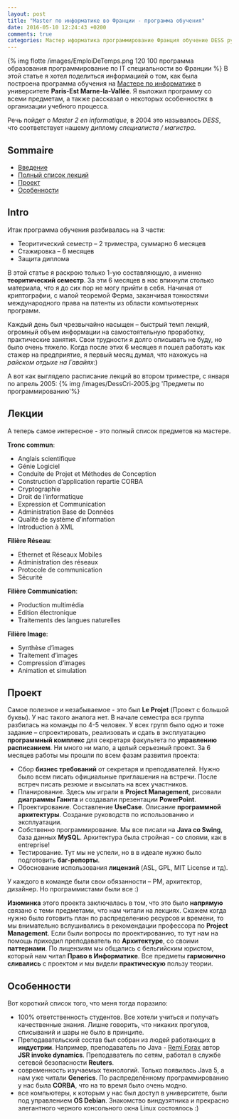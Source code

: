 ```yaml
---
layout: post
title: "Master по информатике во Франции - программа обучения"
date: 2016-05-10 12:24:43 +0200
comments: true
categories: Мастер иформатика программирование Франция обучение DESS русский
---
```


{% img flotte /images/EmploiDeTemps.png 120 100 программа образования программирование по IT специальности во Франции %} В этой статье я хотел поделиться информацией о том, как была построена программа обучения на [Мастере по информатике](http://www.u-pem.fr/formations/loffre-de-formations/masters/domaine-sciences-technologies-sante/mention-informatique/master-informatique-fondamentale/ "перейти на сайт Мастера по информатике") в университете __Paris-Est Marne-la-Vallée__.
Я выложил программу со всеми предметам, а также рассказал о некоторых особенностях в организации учебного процесса. 

Речь пойдет о _Master 2 en informatique_, в 2004 это  называлось _DESS_, что соответствует нашему диплому _специалиста / магистра_.

<!--more-->

## Sommaire

* [Введение](#intro)
* [Полный список лекций](#SpisokLekcii)
* [Проект](#Project)
* [Особенности](#Osobennosti)

## <a name="intro"></a>Intro
Итак программа обучения разбивалась на 3 части:

* Теоритический семестр – 2 триместра, суммарно 6 месяцев 
* Стажировка – 6 месяцев
* Защита диплома

В этой статье я раскрою только 1-ую составляющую, а именно __теоритический семестр__.
За эти 6 месяцев в нас впихнули столько материала, что  я до сих пор не могу прийти в себя. Начиная от криптографии, с малой теоремой Ферма, заканчивая тонкостями международного права на патенты из области компьютерных программ.

Каждый день был чрезвычайно насыщен – быстрый темп лекций, огромный объем информации на самостоятельную проработку, практические занятия. Свои трудности я долго описывать не буду, но было очень тяжело. Когда после этих 6 месяцев я пошел работать как стажер на предприятие, я первый  месяц думал, что нахожусь на _райском отдыхе на Гавайях_:)

А вот как выглядело расписание лекций во втором триместре, с января по апрель 2005: 
{% img  /images/DessCri-2005.jpg  'Предметы по программированию'%}

## <a name="SpisokLekcii"></a>Лекции
А теперь самое интересное - это полный список предметов на мастере.

 __Tronc commun__:

* Anglais scientifique
* Génie Logiciel
* Conduite de Projet et Méthodes de Conception
* Construction d’application repartie CORBA
* Cryptographie
* Droit de l’informatique
* Expression et Communication
* Administration Base de Données
* Qualité de système d’information 
* Introduction à XML
 
 __Filière Réseau__:

* Ethernet et Réseaux Mobiles
* Administration des réseaux 
* Protocole de communication
* Sécurité
 
 __Filière Communication__:

* Production multimédia 
* Edition électronique
* Traitements des langues naturelles
 
 __Filière Image__:

* Synthèse d’images
* Traitement d’images
* Compression d’images
* Animation et simulation


## <a name="Project"></a> Проект
Самое полезное и незабываемое - это был __Le Projet__ (Проект с большой буквы). У нас такого аналога нет. В начале семестра вся группа разбилась на команды по 4-5 человек. У всех групп было одно и тоже задание – спроектировать, реализовать и сдать в эксплуатацию __программный комплекс__ для секретаря факультета по __управлению расписанием__. Ни много ни мало, а целый серьезный проект. За 6 месяцев работы мы прошли по всем фазам развития проекта:

* Сбор __бизнес требований__ от секретаря и преподавателей. Нужно было всем писать официальные приглашения на встречи. После встреч писать резюме и высылать на всех участников.
* Планирование. Здесь мы играли в __Project Management__, рисовали __диаграммы Ганнта__ и создавали презентации __PowerPoint__.
* Проектирование. Составление __UseCase__. Описание __программной архитектуры__. Создание руководств по использованию и эксплуатации.
* Собственно программирование. Мы все писали на __Java со Swing__, база данных __MySQL__. Архитектура была стройная - со слоями, как в entreprise!
* Тестирование. Тут мы не успели, но в в идеале нужно было подготовить __баг-репорты__.
* Обоснование использования __лицензий__ (ASL, GPL, MIT License и тд).

У каждого в команде были свои обязанности – PM, архитектор, дизайнер. Но программистами были все :)

__Изюминка__ этого  проекта заключалась в том, что это было __напрямую__ связано с теми предметами, что нам читали на лекциях. Скажем когда нужно было готовить план по распределению ресурсов и времени, то мы внимательно вслушивались в рекомендации профессора по __Project Management__. Если были вопросы по проектированию, то тут нам на помощь приходил преподаватель по __Архитектуре__, со своими __паттернами__. По лицензиям мы общались с бельгийским юристом, который нам читал __Право в Информатике__. Все предметы __гармонично сливались__ с проектом и мы видели __практическую__ пользу теории. 

## <a name="Osobennosti"></a> Особенности

Вот короткий список того, что меня тогда поразило:

* 100% ответственность студентов. Все хотели учиться и получать качественные знания. Лишне говорить, что никаких прогулов, списываний и шары не было в принципе.
* Преподавательский состав был собран из людей работающих в __индустрии__. Например, преподаватель по Java -  [Remi Forax]( http://www-igm.univ-mlv.fr/~forax/) автор __JSR invoke dynamics__. Преподаватель по сетям, работал в службе сетевой безопасности __Reuters__.
* современность изучаемых технологий. Только появилась Java 5, а нам уже читали __Generics__. По распределённому программированию у нас была __CORBA__, что на то время было очень модно.
* все компьютеры, к которым у нас был доступ в университете, были под управлением __ОS Debian__. Знакомство виндузятника и прекрасно элегантного черного консольного окна Linux состоялось :)



